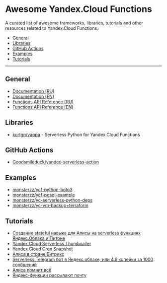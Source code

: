 # Awesome Yandex.Cloud Functions

A curated list of awesome frameworks, libraries, tutorials and other resources
related to Yandex.Cloud Functions.

- [General](#general)
- [Libraries](#libraries)
- [GitHub Actions](#github-actions)
- [Examples](#examples)
- [Tutorials](#tutorials)

---

## General

* [Documentation (RU)](https://cloud.yandex.ru/docs/functions)
* [Documentation (EN)](https://cloud.yandex.com/docs/functions)
* [Functions API Reference (RU)](https://cloud.yandex.ru/docs/functions/api-ref/functions/authentication)
* [Functions API Reference (EN)](https://cloud.yandex.com/docs/functions/api-ref/functions/authentication)

## Libraries

* [kurtgn/yappa](https://github.com/kurtgn/yappa) - Serverless Python for Yandex Cloud Functions

## GitHub Actions

* [Goodsmileduck/yandex-serverless-action](https://github.com/Goodsmileduck/yandex-serverless-action)

## Examples

* [monsterzz/ycf-python-boto3](https://github.com/monsterzz/ycf-python-boto3)
* [monsterzz/ycf-pgsql-example](https://github.com/monsterzz/ycf-pgsql-example)
* [monsterzz/yc-serverless-python-deps](https://github.com/monsterzz/yc-serverless-python-deps)
* [monsterzz/yc-vm-backup+terraform](https://github.com/monsterzz/yc-vm-backup)

## Tutorials

* [Создание stateful навыка для Алисы на serverless функциях Яндекс.Облака и Питоне](https://habr.com/ru/post/469723/)
* [Yandex Cloud Serverless Thumbnailer](https://medium.com/@NikolayMatrosov/yandex-cloud-serverless-thumbnailer-b616b535fe4b)
* [Yandex Cloud Cron Snapshot](https://medium.com/@NikolayMatrosov/yandex-cloud-cron-snapshot-bdee54c87541)
* [Алиса в стране Битрикс](https://habr.com/ru/post/464739/)
* [Serverless Telegram бот в Яндекс.облаке, или 4.6 копейки за 1000 сообщений](https://habr.com/ru/post/470081/)
* [Алиса помнит всё](https://habr.com/ru/post/478122/)
* [Яндекс-функции рассылают почту](https://habr.com/ru/post/440374/)

